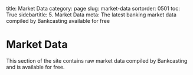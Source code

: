 ﻿title: Market Data
category: page
slug: market-data
sortorder: 0501
toc: True
sidebartitle: 5. Market Data
meta: The latest banking market data compiled by Bankcasting available for free

# Market Data

This section of the site contains raw market data compiled by Bankcasting and is available for free.